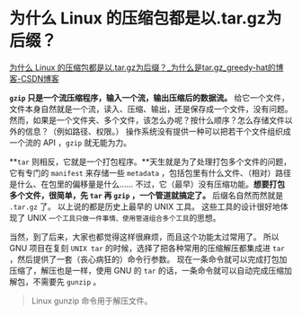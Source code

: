 # 为什么 Linux 的压缩包都是以.tar.gz为后缀？

[为什么 Linux 的压缩包都是以.tar.gz为后缀？_为什么是tar.gz_greedy-hat的博客-CSDN博客](https://blog.csdn.net/qq_41638851/article/details/123130193)



**`gzip` 只是一个流压缩程序，输入一个流，输出压缩后的数据流。**
给它一个文件，文件本身自然就是一个流，读入、压缩、输出，还是保存成一个文件，没有问题。
然而，如果是一个文件夹、多个文件，该怎么办呢？按什么顺序？怎么存储文件以外的信息？（例如路径、权限。）
操作系统没有提供一种可以把若干个文件组织成一个流的 API ，`gzip` 就无能为力。

**`tar` 则相反，它就是一个打包程序。**天生就是为了处理打包多个文件的问题，它有专门的 `manifest` 来存储一些 `metadata` ，包括包里有什么文件、（相对）路径是什么、在包里的偏移量是什么……
不过，它（最早）没有压缩功能。**想要打包多个文件，很简单，先 `tar` 再 `gzip` ，一个管道就搞定了。**
后缀名自然而然就是 `.tar.gz` 了。
以上说的都是历史上最早的 UNIX 工具。
这些工具的设计很好地体现了 UNIX `一个工具只做一件事情、使用管道组合多个工具`的思想。

当然，到了后来，大家也都觉得这样很麻烦，而且这个功能太过常用了。
所以 GNU 项目在复刻 `UNIX tar` 的时候，选择了把各种常用的压缩解压都集成进 `tar` ，然后提供了一套（丧心病狂的）命令行参数。
现在一条命令就可以完成打包加压缩了，解压也是一样，使用 GNU 的 `tar` 的话，一条命令就可以自动完成压缩加解包，不需要先 `gunzip` 。

> Linux gunzip 命令用于解压文件。